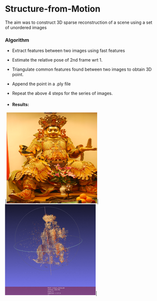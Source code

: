 # Structure-from-Motion

The aim was to construct 3D sparse reconstruction of a scene using a set of unordered images

### Algorithm
* Extract features between two images using fast features
* Estimate the relative pose of 2nd frame wrt 1.
* Triangulate common features found between two images to obtain 3D point.
* Append the point in a .ply file
* Repeat the above 4 steps for the series of images.

* #### Results:
|<img src="DSC_0342.JPG" width="300" height="300">|<img src="Statue.gif" width="300" height="300">|

